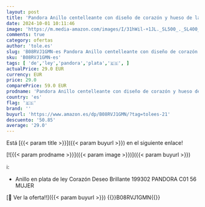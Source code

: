 ```yaml
---
layout: post
title: 'Pandora Anillo centelleante con diseño de corazón y hueso de la suerte de plata de ley con circonitas cúbicas transparentes  talla 56'
date: 2024-10-01 10:11:46
image: 'https://m.media-amazon.com/images/I/31hWil-+1JL._SL500_._SL400_.jpg'
comments: true
category: ofertas
author: 'tole.es'
slug: 'B08RVJ1GMN-es Pandora Anillo centelleante con diseño de corazón y hueso...'
sku: 'B08RVJ1GMN-es'
tags: [ 'de','ley','pandora','plata','🇪🇸', ]
actualPrice: 29.0 EUR
currency: EUR
price: 29.0
comparePrice: 59.0 EUR
prodname: 'Pandora Anillo centelleante con diseño de corazón y hueso de la suerte de plata de ley con circonitas cúbicas transparentes  talla 56'
country: 'es'
flag: '🇪🇸'
brand: ''
buyurl: 'https://www.amazon.es/dp/B08RVJ1GMN/?tag=tolees-21'
descuento: '50.85'
average: '29.0'
---
```


Está [{{< param title >}}]({{< param buyurl >}}) en el siguiente enlace!

[![{{< param prodname >}}]({{< param image >}})]({{< param buyurl >}})

ℹ️:

- Anillo en plata de ley Corazón Deseo Brillante 199302 PANDORA C01 56 MUJER

[🛒 Ver la oferta!!]({{< param buyurl >}})
{{<world>}}B08RVJ1GMN{{</world>}}
